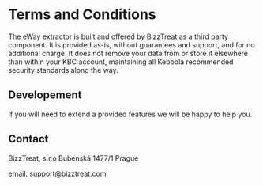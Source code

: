 # Terms and Conditions

The eWay extractor is built and offered by BizzTreat as a third party component. It is provided as-is, without guarantees and support, and for no additional charge.
It does not remove your data from or store it elsewhere than within your KBC account, maintaining all Keboola recommended security standards along the way.

## Developement

If you will need to extend a provided features we will be happy to help you.

## Contact

BizzTreat, s.r.o
Bubenská 1477/1
Prague

email: support@bizztreat.com